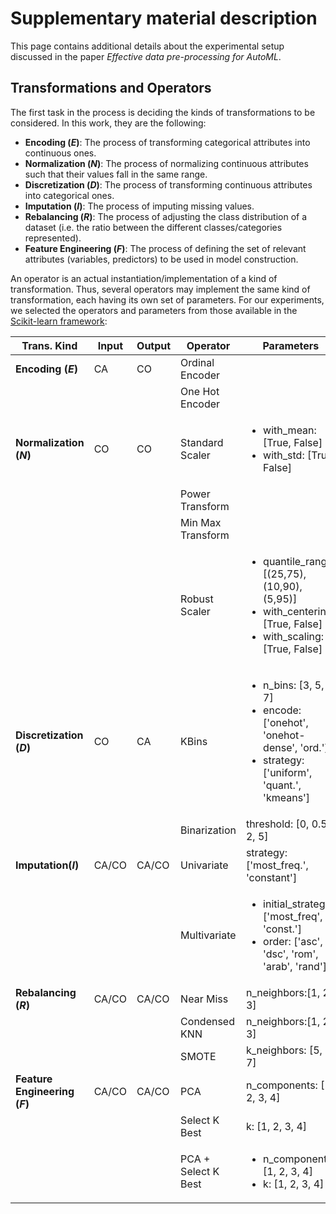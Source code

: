 # Supplementary material description

This page contains additional details about the experimental setup discussed in the paper _Effective data pre-processing for AutoML_.

## Transformations and Operators

The first task in the process is deciding the kinds of transformations to be considered. In this work, they are the following:

- **Encoding (_E_)**: The process of transforming categorical attributes into continuous ones.
- **Normalization (_N_)**: The process of normalizing continuous attributes such that their values fall in the same range.
- **Discretization (_D_)**: The process of transforming continuous attributes into categorical ones.
- **Imputation (_I_)**: The process of imputing missing values.
- **Rebalancing (_R_)**: The process of adjusting the class distribution of a dataset (i.e. the ratio between the different classes/categories represented).
- **Feature Engineering (_F_)**: The process of defining the set of relevant attributes (variables, predictors) to be used in model construction.

An operator is an actual instantiation/implementation of a kind of transformation. Thus, several operators may implement the same kind of transformation, each having its own set of parameters.
For our experiments, we selected the operators and parameters from those available in the [Scikit-learn framework](https://scikit-learn.org):

| Trans. Kind | Input | Output | Operator | Parameters  |
|---|---|---|---|---|
| **Encoding (_E_)** | CA | CO | Ordinal Encoder | |
| | | | One Hot Encoder | |
| **Normalization (_N_)** | CO | CO | Standard Scaler | <ul><li>with_mean: [True, False]</li><li>with_std: [True, False]</li></ul> |
| | | | Power Transform | |
| | | | Min Max Transform | |
| | | | Robust Scaler | <ul><li>quantile_range: [(25,75), (10,90), (5,95)]</li><li>with_centering: [True, False]</li><li>with_scaling: [True, False]</li></ul> |
| **Discretization (_D_)** | CO | CA | KBins | <ul><li>n_bins: [3, 5, 7]</li><li>encode: ['onehot', 'onehot-dense', 'ord.']</li><li>strategy:['uniform', 'quant.', 'kmeans']</li></ul> |
| | | | Binarization | threshold: [0, 0.5, 2, 5] |
| **Imputation(_I_)** | CA/CO | CA/CO | Univariate | strategy: ['most_freq.', 'constant'] |
| | | | Multivariate | <ul><li>initial_strategy: ['most_freq', 'const.']</li><li>order: ['asc', 'dsc', 'rom', 'arab', 'rand']</li></ul> |
| **Rebalancing (_R_)** | CA/CO | CA/CO | Near Miss | n_neighbors:[1, 2, 3] |
| | | | Condensed KNN | n_neighbors:[1, 2, 3] |
| | | | SMOTE | k_neighbors: [5, 6, 7] |
| **Feature Engineering (_F_)** | CA/CO | CA/CO | PCA | n_components: [1, 2, 3, 4] |
| | | | Select K Best | k: [1, 2, 3, 4] |
| | | | PCA + Select K Best | <ul><li>n_components: [1, 2, 3, 4]</li><li>k: [1, 2, 3, 4]</li></ul> |
